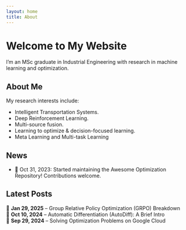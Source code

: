 ```yaml
---
layout: home
title: About
---
```


# Welcome to My Website  
I’m an MSc graduate in Industrial Engineering with research in machine learning and optimization.

## About Me  
My research interests include:  
- Intelligent Transportation Systems.  
- Deep Reinforcement Learning.  
- Multi-source fusion.
- Learning to optimize & decision-focused learning.
- Meta Learning and Multi-task Learning

## News  
- 📢 Oct 31, 2023: Started maintaining the Awesome Optimization Repository! Contributions welcome.  

## Latest Posts  
📝 **Jan 29, 2025** – Group Relative Policy Optimization (GRPO) Breakdown  
📝 **Oct 10, 2024** – Automatic Differentiation (AutoDiff): A Brief Intro  
📝 **Sep 29, 2024** – Solving Optimization Problems on Google Cloud  
